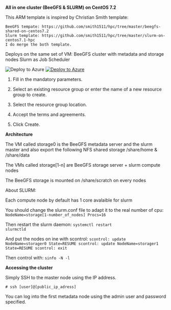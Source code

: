 <b>All in one cluster (BeeGFS & SLURM) on CentOS 7.2</b>

This ARM template is inspired by Christian Smith template:

    BeeGFS tempate: https://github.com/smith1511/hpc/tree/master/beegfs-shared-on-centos7.2  
    Slurm template: https://github.com/smith1511/hpc/tree/master/slurm-on-centos7.1-hpc   
    I do merge the both template.

Deploys on the same set of VM:
   BeeGFS cluster with metadata and storage nodes 
   Slurm as Job Scheduler

<img alt="Deploy to Azure" src="https://github.com/thovarMS/beegfs-shared-slurm-on-centos7.2/blob/master/workInProgress.png"/>

<a href="https://portal.azure.com/#create/Microsoft.Template/uri/https%3A%2F%2Fraw.githubusercontent.com%2FthovarMS%2Fbeegfs-shared-slurm-on-centos7.2%2Fmaster%2Fazuredeploy.json" target="_blank">
   <img alt="Deploy to Azure" src="http://azuredeploy.net/deploybutton.png"/>
</a>

1. Fill in the mandatory parameters.

2. Select an existing resource group or enter the name of a new resource group to create.

3. Select the resource group location.

4. Accept the terms and agreements.

5. Click Create.

<b>Architecture</b>

The VM called storage0 is the BeeGFS metadata server and the slurm master and also export the following NFS shared storage /share/home & /share/data

The VMs called storage[1-n] are BeeGFS storage server + slurm compute nodes

The BeeGFS storage is mounted on /share/scratch on every nodes

About SLURM:

   Each compute node by default has 1 core avalaible for slurm
   
   You should change the slurm.conf file to adapt it to the real number of cpu:
      <code>NodeName=storage[1-number_of_nodes] Procs=16</code>
      
   Then restart the slurm daemon:
      <code>systemctl restart slurmctld</code>
      
   And put the nodes on ine with scontrol:
      <code>scontrol: update NodeName=storager0 State=RESUME
      scontrol: update NodeName=storager1 State=RESUME
      scontrol: exit</code>

   Then control with: 
   <code>sinfo -N -l</code>

<b>Accessing the cluster</b>

Simply SSH to the master node using the IP address.

```
# ssh [user]@[public_ip_adress]
```

You can log into the first metadata node using the admin user and password specified.
